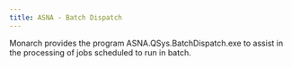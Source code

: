 ```yaml
---
title: ASNA - Batch Dispatch
---
```



Monarch provides the program ASNA.QSys.BatchDispatch.exe to assist in the processing of jobs scheduled to run in batch.
 

